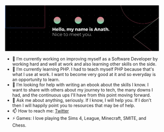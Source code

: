 ![GitHub Logo](images/banner.png)

<!--
**anathkantonda/anathkantonda** is a ✨ _special_ ✨ repository because its `README.md` (this file) appears on your GitHub profile.

Here are some ideas to get you started:
-->
- 🔭 I’m currently working on improving myself as a Software Developer by working hard and well at work and also learning other skills on the side.
- 🌱 I’m currently learning PHP. I had to teach myself PHP because that's what I use at work. I want to become very good at it and so everyday is an opportunity to learn.
- 🤔 I’m looking for help with writing an ebook about the skills I know. I want to share with others about my journey to tech, the many downs I had, and the continuous ups I'll have from this point moving forward.
- 💬 Ask me about anything, seriously. If I know, I will help you. If I don't then I will happily point you to resources that may be of help.
- 📫 How to reach me: [Twitter](https://twitter.com/anathkantonda)
- ⚡ Games: I love playing the Sims 4, League, Minecraft, SMITE, and Chess.


